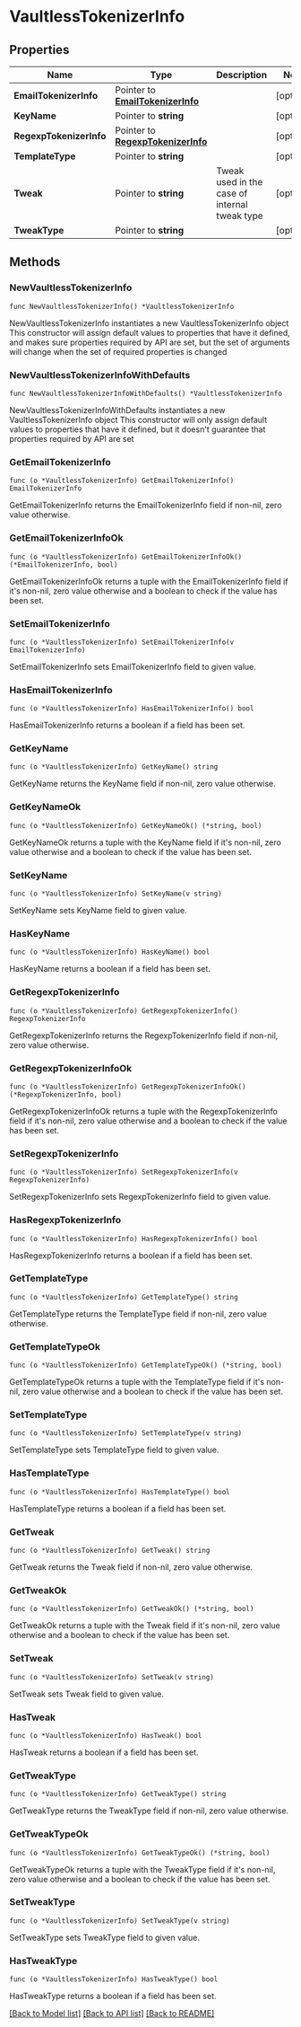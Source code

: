 # VaultlessTokenizerInfo

## Properties

Name | Type | Description | Notes
------------ | ------------- | ------------- | -------------
**EmailTokenizerInfo** | Pointer to [**EmailTokenizerInfo**](EmailTokenizerInfo.md) |  | [optional] 
**KeyName** | Pointer to **string** |  | [optional] 
**RegexpTokenizerInfo** | Pointer to [**RegexpTokenizerInfo**](RegexpTokenizerInfo.md) |  | [optional] 
**TemplateType** | Pointer to **string** |  | [optional] 
**Tweak** | Pointer to **string** | Tweak used in the case of internal tweak type | [optional] 
**TweakType** | Pointer to **string** |  | [optional] 

## Methods

### NewVaultlessTokenizerInfo

`func NewVaultlessTokenizerInfo() *VaultlessTokenizerInfo`

NewVaultlessTokenizerInfo instantiates a new VaultlessTokenizerInfo object
This constructor will assign default values to properties that have it defined,
and makes sure properties required by API are set, but the set of arguments
will change when the set of required properties is changed

### NewVaultlessTokenizerInfoWithDefaults

`func NewVaultlessTokenizerInfoWithDefaults() *VaultlessTokenizerInfo`

NewVaultlessTokenizerInfoWithDefaults instantiates a new VaultlessTokenizerInfo object
This constructor will only assign default values to properties that have it defined,
but it doesn't guarantee that properties required by API are set

### GetEmailTokenizerInfo

`func (o *VaultlessTokenizerInfo) GetEmailTokenizerInfo() EmailTokenizerInfo`

GetEmailTokenizerInfo returns the EmailTokenizerInfo field if non-nil, zero value otherwise.

### GetEmailTokenizerInfoOk

`func (o *VaultlessTokenizerInfo) GetEmailTokenizerInfoOk() (*EmailTokenizerInfo, bool)`

GetEmailTokenizerInfoOk returns a tuple with the EmailTokenizerInfo field if it's non-nil, zero value otherwise
and a boolean to check if the value has been set.

### SetEmailTokenizerInfo

`func (o *VaultlessTokenizerInfo) SetEmailTokenizerInfo(v EmailTokenizerInfo)`

SetEmailTokenizerInfo sets EmailTokenizerInfo field to given value.

### HasEmailTokenizerInfo

`func (o *VaultlessTokenizerInfo) HasEmailTokenizerInfo() bool`

HasEmailTokenizerInfo returns a boolean if a field has been set.

### GetKeyName

`func (o *VaultlessTokenizerInfo) GetKeyName() string`

GetKeyName returns the KeyName field if non-nil, zero value otherwise.

### GetKeyNameOk

`func (o *VaultlessTokenizerInfo) GetKeyNameOk() (*string, bool)`

GetKeyNameOk returns a tuple with the KeyName field if it's non-nil, zero value otherwise
and a boolean to check if the value has been set.

### SetKeyName

`func (o *VaultlessTokenizerInfo) SetKeyName(v string)`

SetKeyName sets KeyName field to given value.

### HasKeyName

`func (o *VaultlessTokenizerInfo) HasKeyName() bool`

HasKeyName returns a boolean if a field has been set.

### GetRegexpTokenizerInfo

`func (o *VaultlessTokenizerInfo) GetRegexpTokenizerInfo() RegexpTokenizerInfo`

GetRegexpTokenizerInfo returns the RegexpTokenizerInfo field if non-nil, zero value otherwise.

### GetRegexpTokenizerInfoOk

`func (o *VaultlessTokenizerInfo) GetRegexpTokenizerInfoOk() (*RegexpTokenizerInfo, bool)`

GetRegexpTokenizerInfoOk returns a tuple with the RegexpTokenizerInfo field if it's non-nil, zero value otherwise
and a boolean to check if the value has been set.

### SetRegexpTokenizerInfo

`func (o *VaultlessTokenizerInfo) SetRegexpTokenizerInfo(v RegexpTokenizerInfo)`

SetRegexpTokenizerInfo sets RegexpTokenizerInfo field to given value.

### HasRegexpTokenizerInfo

`func (o *VaultlessTokenizerInfo) HasRegexpTokenizerInfo() bool`

HasRegexpTokenizerInfo returns a boolean if a field has been set.

### GetTemplateType

`func (o *VaultlessTokenizerInfo) GetTemplateType() string`

GetTemplateType returns the TemplateType field if non-nil, zero value otherwise.

### GetTemplateTypeOk

`func (o *VaultlessTokenizerInfo) GetTemplateTypeOk() (*string, bool)`

GetTemplateTypeOk returns a tuple with the TemplateType field if it's non-nil, zero value otherwise
and a boolean to check if the value has been set.

### SetTemplateType

`func (o *VaultlessTokenizerInfo) SetTemplateType(v string)`

SetTemplateType sets TemplateType field to given value.

### HasTemplateType

`func (o *VaultlessTokenizerInfo) HasTemplateType() bool`

HasTemplateType returns a boolean if a field has been set.

### GetTweak

`func (o *VaultlessTokenizerInfo) GetTweak() string`

GetTweak returns the Tweak field if non-nil, zero value otherwise.

### GetTweakOk

`func (o *VaultlessTokenizerInfo) GetTweakOk() (*string, bool)`

GetTweakOk returns a tuple with the Tweak field if it's non-nil, zero value otherwise
and a boolean to check if the value has been set.

### SetTweak

`func (o *VaultlessTokenizerInfo) SetTweak(v string)`

SetTweak sets Tweak field to given value.

### HasTweak

`func (o *VaultlessTokenizerInfo) HasTweak() bool`

HasTweak returns a boolean if a field has been set.

### GetTweakType

`func (o *VaultlessTokenizerInfo) GetTweakType() string`

GetTweakType returns the TweakType field if non-nil, zero value otherwise.

### GetTweakTypeOk

`func (o *VaultlessTokenizerInfo) GetTweakTypeOk() (*string, bool)`

GetTweakTypeOk returns a tuple with the TweakType field if it's non-nil, zero value otherwise
and a boolean to check if the value has been set.

### SetTweakType

`func (o *VaultlessTokenizerInfo) SetTweakType(v string)`

SetTweakType sets TweakType field to given value.

### HasTweakType

`func (o *VaultlessTokenizerInfo) HasTweakType() bool`

HasTweakType returns a boolean if a field has been set.


[[Back to Model list]](../README.md#documentation-for-models) [[Back to API list]](../README.md#documentation-for-api-endpoints) [[Back to README]](../README.md)


